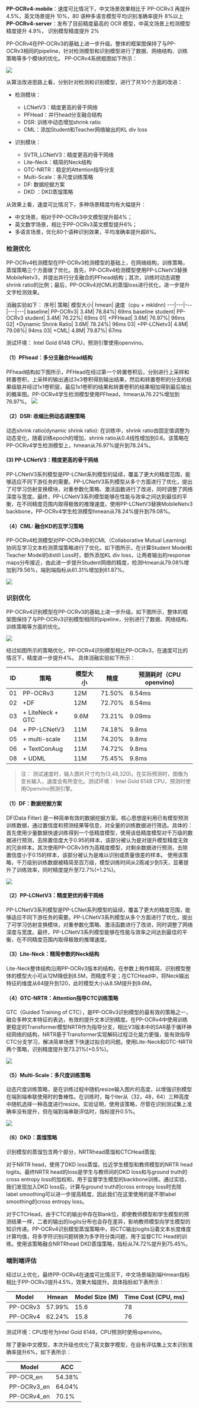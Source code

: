 
**PP-OCRv4-mobile**：速度可比情况下，中文场景效果相比于 PP-OCRv3 再提升 4.5%，英文场景提升 10%，80 语种多语言模型平均识别准确率提升 8%以上
**PP-OCRv4-server**：发布了目前精度最高的 OCR 模型，中英文场景上检测模型精度提升 4.9%， 识别模型精度提升 2%

PP-OCRv4在PP-OCRv3的基础上进一步升级。整体的框架图保持了与PP-OCRv3相同的pipeline，针对检测模型和识别模型进行了数据、网络结构、训练策略等多个模块的优化。 PP-OCRv4系统框图如下所示：

![](./imgs/ppocrv4_framework.png)

从算法改进思路上看，分别针对检测和识别模型，进行了共10个方面的改进：

- 检测模块：
    - LCNetV3：精度更高的骨干网络
    - PFHead：并行head分支融合结构
    - DSR: 训练中动态增加shrink ratio
    - CML：添加Student和Teacher网络输出的KL div loss

- 识别模块：
    - SVTR_LCNetV3：精度更高的骨干网络
    - Lite-Neck：精简的Neck结构
    - GTC-NRTR：稳定的Attention指导分支
    - Multi-Scale：多尺度训练策略
    - DF: 数据挖掘方案
    - DKD ：DKD蒸馏策略

从效果上看，速度可比情况下，多种场景精度均有大幅提升：

- 中文场景，相对于PP-OCRv3中文模型提升超4%；
- 英文数字场景，相比于PP-OCRv3英文模型提升6%；
- 多语言场景，优化80个语种识别效果，平均准确率提升超8%。


### 检测优化

PP-OCRv4检测模型在PP-OCRv3检测模型的基础上，在网络结构，训练策略，蒸馏策略三个方面做了优化。首先，PP-OCRv4检测模型使用PP-LCNetV3替换MobileNetv3，并提出并行分支融合的PFhead结构；其次，训练时动态调整shrink ratio的比例；最后，PP-OCRv4对CML的蒸馏loss进行优化，进一步提升文字检测效果。

消融实验如下：
序号| 	策略| 	模型大小| 	hmean| 	速度（cpu + mkldnn)
---|---|---|---|---|
baseline| 	PP-OCRv3| 	3.4M| 	78.84%| 	69ms
baseline student| 	PP-OCRv3 student| 	3.4M| 	76.22%| 	69ms
01| 	+PFHead| 	3.6M| 	76.97%| 	96ms
02|	+Dynamic Shrink Ratio| 	3.6M| 	78.24%| 	96ms
03| 	+PP-LCNetv3| 	4.8M| 	79.08%| 	94ms
03| 	+CML| 	4.8M| 	79.87%| 	67ms

测试环境： Intel Gold 6148 CPU，预测引擎使用openvino。


#### （1）PFhead：多分支融合Head结构

PFhead结构如下图所示，PFHead在经过第一个转置卷积后，分别进行上采样和转置卷积，上采样的输出通过3x3卷积得到输出结果，然后和转置卷积的分支的结果级联并经过1x1卷积层，最后1x1卷积的结果和转置卷积的结果相加得到最后输出的概率图。PP-OCRv4学生检测模型使用PFhead，hmean从76.22%增加到76.97%。
![](./imgs/PFHead.png)

#### （2）DSR: 收缩比例动态调整策略

动态shrink ratio(dynamic shrink ratio): 在训练中，shrink ratio由固定值调整为动态变化，随着训练epoch的增加，shrink ratio从0.4线性增加到0.6。该策略在PP-OCRv4学生检测模型上，hmean从76.97%提升到78.24%。

#### (3) PP-LCNetV3：精度更高的骨干网络

PP-LCNetV3系列模型是PP-LCNet系列模型的延续，覆盖了更大的精度范围，能够适应不同下游任务的需要。PP-LCNetV3系列模型从多个方面进行了优化，提出了可学习仿射变换模块，对重参数化策略、激活函数进行了改进，同时调整了网络深度与宽度。最终，PP-LCNetV3系列模型能够在性能与效率之间达到最佳的平衡，在不同精度范围内取得极致的推理速度。使用PP-LCNetV3替换MobileNetv3 backbone，PP-OCRv4学生检测模型hmean从78.24%提升到79.08%。

#### （4）CML: 融合KD的互学习策略

PP-OCRv4检测模型对PP-OCRv3中的CML（Collaborative Mutual Learning) 协同互学习文本检测蒸馏策略进行了优化。如下图所示，在计算Student Model和Teacher Model的distill Loss时，额外添加KL div loss，让两者输出的response maps分布接近，由此进一步提升Student网络的精度，检测Hmean从79.08%增加到79.56%，端到端指标从61.31%增加到61.87%。

![](./imgs/ppocrv4_det_cml.png)


### 识别优化

PP-OCRv4识别模型在PP-OCRv3的基础上进一步升级。如下图所示，整体的框架图保持了与PP-OCRv3识别模型相同的pipeline，分别进行了数据、网络结构、训练策略等方面的优化。

![](./imgs/v4_rec_pipeline.png)

经过如图所示的策略优化，PP-OCRv4识别模型相比PP-OCRv3，在速度可比的情况下，精度进一步提升4%。 具体消融实验如下所示：

ID| 	策略| 	模型大小| 	精度| 	预测耗时（CPU openvino)
--|---|---|---|---|
01| 	PP-OCRv3| 	12M| 	71.50%| 	8.54ms
02| 	+DF| 	12M| 	72.70%| 	8.54ms
03| 	+ LiteNeck + GTC| 	9.6M| 	73.21%| 	9.09ms
04| 	+ PP-LCNetV3| 	11M| 	74.18%| 	9.8ms
05| 	+ multi-scale| 	11M| 	74.20%| 	9.8ms
06| 	+ TextConAug|	11M| 	74.72%| 	9.8ms
08| 	+ UDML| 	11M| 	75.45%| 	9.8ms

> 注： 测试速度时，输入图片尺寸均为(3,48,320)。在实际预测时，图像为变长输入，速度会有所变化。测试环境： Intel Gold 6148 CPU，预测时使用Openvino预测引擎。


#### （1）DF：数据挖掘方案

DF(Data Filter) 是一种简单有效的数据挖掘方案。核心思想是利用已有模型预测训练数据，通过置信度和预测结果等信息，对全量的训练数据进行筛选。具体的：首先使用少量数据快速训练得到一个低精度模型，使用该低精度模型对千万级的数据进行预测，去除置信度大于0.95的样本，该部分被认为是对提升模型精度无效的冗余样本。其次使用PP-OCRv3作为高精度模型，对剩余数据进行预测，去除置信度小于0.15的样本，该部分被认为是难以识别或质量很差的样本。 使用该策略，千万级别训练数据被精简至百万级，模型训练时间从2周减少到5天，显著提升了训练效率，同时精度提升至72.7%(+1.2%)。

![](./imgs/DF.png)

#### （2）PP-LCNetV3：精度更优的骨干网络

PP-LCNetV3系列模型是PP-LCNet系列模型的延续，覆盖了更大的精度范围，能够适应不同下游任务的需要。PP-LCNetV3系列模型从多个方面进行了优化，提出了可学习仿射变换模块，对重参数化策略、激活函数进行了改进，同时调整了网络深度与宽度。最终，PP-LCNetV3系列模型能够在性能与效率之间达到最佳的平衡，在不同精度范围内取得极致的推理速度。

#### （3）Lite-Neck：精简参数的Neck结构

Lite-Neck整体结构沿用PP-OCRv3版本的结构，在参数上稍作精简，识别模型整体的模型大小可从12M降低到8.5M，而精度不变；在CTCHead中，将Neck输出特征的维度从64提升到120，此时模型大小从8.5M提升到9.6M。

#### （4）GTC-NRTR：Attention指导CTC训练策略

GTC（Guided Training of CTC），是PP-OCRv3识别模型的最有效的策略之一，融合多种文本特征的表达，有效的提升文本识别精度。在PP-OCRv4中使用训练更稳定的Transformer模型NRTR作为指导分支，相比V3版本中的SAR基于循环神经网络的结构，NRTR基于Transformer实现解码过程泛化能力更强，能有效指导CTC分支学习，解决简单场景下快速过拟合的问题。使用Lite-Neck和GTC-NRTR两个策略，识别精度提升至73.21%(+0.5%)。

![](./imgs/ppocrv4_gtc.png)

#### （5）Multi-Scale：多尺度训练策略

动态尺度训练策略，是在训练过程中随机resize输入图片的高度，以增强识别模型在端到端串联使用时的鲁棒性。在训练时，每个iter从（32，48，64）三种高度中随机选择一种高度进行resize。实验证明，使用该策略，尽管在识别测试集上准确率没有提升，但在端到端串联评估时，指标提升0.5%。

![](./imgs/multi_scale.png)

#### （6）DKD：蒸馏策略

识别模型的蒸馏包含两个部分，NRTRhead蒸馏和CTCHead蒸馏;

对于NRTR head，使用了DKD loss蒸馏，拉近学生模型和教师模型的NRTR head logits。最终NRTR head的loss是学生与教师间的DKD loss和与ground truth的cross entropy loss的加权和，用于监督学生模型的backbone训练。通过实验，我们发现加入DKD loss后，计算与ground truth的cross entropy loss时去除label smoothing可以进一步提高精度，因此我们在这里使用的是不带label smoothing的cross entropy loss。

对于CTCHead，由于CTC的输出中存在Blank位，即使教师模型和学生模型的预测结果一样，二者的输出的logits分布也会存在差异，影响教师模型向学生模型的知识传递。PP-OCRv4识别模型蒸馏策略中，将CTC输出logits沿着文本长度维度计算均值，将多字符识别问题转换为多字符分类问题，用于监督CTC Head的训练。使用该策略融合NRTRhead DKD蒸馏策略，指标从74.72%提升到75.45%。


### 端到端评估

经过以上优化，最终PP-OCRv4在速度可比情况下，中文场景端到端Hmean指标相比于PP-OCRv3提升4.5%，效果大幅提升。具体指标如下表所示：

Model| 	Hmean| 	Model Size (M)| 	Time Cost (CPU, ms)
---|---|---|---
PP-OCRv3| 	57.99%| 	15.6| 	78
PP-OCRv4| 	62.24%| 	15.8| 	76

测试环境：CPU型号为Intel Gold 6148，CPU预测时使用openvino。

除了更新中文模型，本次升级也优化了英文数字模型，在自有评估集上文本识别准确率提升6%，如下表所示：

Model| 	ACC
---|---
PP-OCR_en| 	54.38%
PP-OCRv3_en| 	64.04%
PP-OCRv4_en| 	70.1%